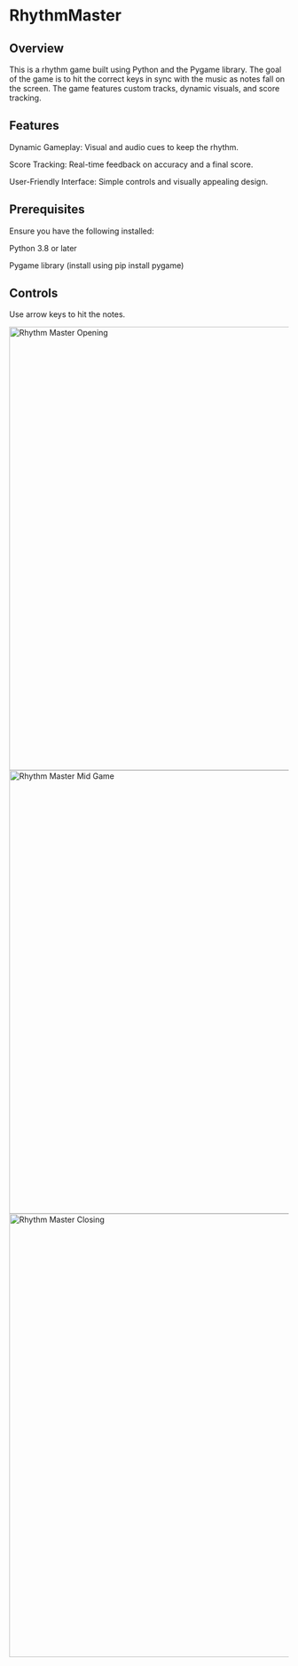 # RhythmMaster

## Overview

This is a rhythm game built using Python and the Pygame library. The goal of the game is to hit the correct keys in sync with the music as notes fall on the screen. The game features custom tracks, dynamic visuals, and score tracking.

## Features

Dynamic Gameplay: Visual and audio cues to keep the rhythm.

Score Tracking: Real-time feedback on accuracy and a final score.

User-Friendly Interface: Simple controls and visually appealing design.

## Prerequisites

Ensure you have the following installed:

Python 3.8 or later

Pygame library (install using pip install pygame)

## Controls

Use arrow keys to hit the notes.





<img width="799" alt="Rhythm Master Opening " src="https://github.com/al8273j/RhythmMaster/assets/139778039/5bb0e429-5fcd-4c2a-92ee-2e5bc2a4e12c">
<img width="799" alt="Rhythm Master Mid Game" src="https://github.com/al8273j/RhythmMaster/assets/139778039/7646a34c-716a-4780-951d-92fb2833de6f">
<img width="799" alt="Rhythm Master Closing " src="https://github.com/al8273j/RhythmMaster/assets/139778039/455e73b1-4d53-4982-aded-43adb8ce4eea">
